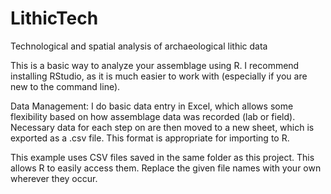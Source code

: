 # LithicTech
Technological and spatial analysis of archaeological lithic data

This is a basic way to analyze your assemblage using R. I recommend installing RStudio, as it is much easier to work with (especially if you are new to the command line).

Data Management:
I do basic data entry in Excel, which allows some flexibility based on how assemblage data was recorded (lab or field). Necessary data for each step on are then moved to a new sheet, which is exported as a .csv file. This format is appropriate for importing to R.

This example uses CSV files saved in the same folder as this project. This allows R to easily access them. Replace the given file names with your own wherever they occur.

